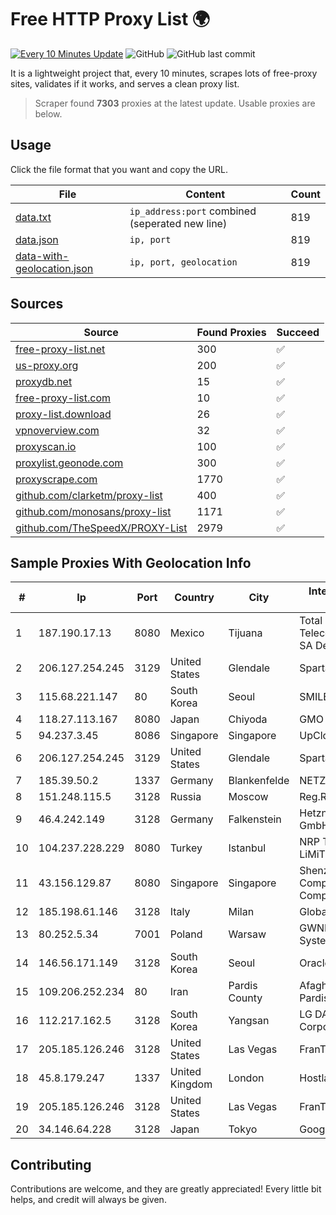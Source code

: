 
# Free HTTP Proxy List 🌍

[![Every 10 Minutes Update](https://github.com/mertguvencli/http-proxy-list/actions/workflows/main.yml/badge.svg?branch=main)](https://github.com/mertguvencli/http-proxy-list/actions/workflows/main.yml)
![GitHub](https://img.shields.io/github/license/mertguvencli/http-proxy-list)
![GitHub last commit](https://img.shields.io/github/last-commit/mertguvencli/http-proxy-list)

It is a lightweight project that, every 10 minutes, scrapes lots of free-proxy sites, validates if it works, and serves a clean proxy list.


> Scraper found **7303** proxies at the latest update. Usable proxies are below.

## Usage

Click the file format that you want and copy the URL.


|File|Content|Count|
|----|-------|-----|
|[data.txt](https://raw.githubusercontent.com/mertguvencli/http-proxy-list/main/proxy-list/data.txt)|`ip_address:port` combined (seperated new line)|819|
|[data.json](https://raw.githubusercontent.com/mertguvencli/http-proxy-list/main/proxy-list/data.json)|`ip, port`|819|
|[data-with-geolocation.json](https://raw.githubusercontent.com/mertguvencli/http-proxy-list/main/proxy-list/data-with-geolocation.json)|`ip, port, geolocation`|819|

## Sources

|Source|Found Proxies|Succeed|
|------|-------------|-------|
|[free-proxy-list.net](https://free-proxy-list.net)|300|✅|
|[us-proxy.org](https://www.us-proxy.org)|200|✅|
|[proxydb.net](http://proxydb.net)|15|✅|
|[free-proxy-list.com](https://free-proxy-list.com/?page=&port=&type%5B%5D=http&type%5B%5D=https&up_time=0&search=Search)|10|✅|
|[proxy-list.download](https://www.proxy-list.download/HTTP)|26|✅|
|[vpnoverview.com](https://vpnoverview.com/privacy/anonymous-browsing/free-proxy-servers)|32|✅|
|[proxyscan.io](https://www.proxyscan.io)|100|✅|
|[proxylist.geonode.com](https://proxylist.geonode.com/api/proxy-list?limit=300&page=1&sort_by=lastChecked&sort_type=desc&protocols=http,https)|300|✅|
|[proxyscrape.com](https://api.proxyscrape.com/v2/?request=displayproxies&protocol=http&timeout=10000&country=all&ssl=all&anonymity=all)|1770|✅|
|[github.com/clarketm/proxy-list](https://raw.githubusercontent.com/clarketm/proxy-list/master/proxy-list-raw.txt)|400|✅|
|[github.com/monosans/proxy-list](https://raw.githubusercontent.com/monosans/proxy-list/main/proxies/http.txt)|1171|✅|
|[github.com/TheSpeedX/PROXY-List](https://raw.githubusercontent.com/TheSpeedX/PROXY-List/master/http.txt)|2979|✅|


## Sample Proxies With Geolocation Info

|#|Ip|Port|Country|City|Internet Service Provider|
|-|--|----|-------|----|-------------------------|
|1|187.190.17.13|8080|Mexico|Tijuana|Total Play Telecomunicaciones SA De CV|
|2|206.127.254.245|3129|United States|Glendale|Spartan Host Ltd|
|3|115.68.221.147|80|South Korea|Seoul|SMILESERV|
|4|118.27.113.167|8080|Japan|Chiyoda|GMO Internet, Inc.|
|5|94.237.3.45|8086|Singapore|Singapore|UpCloud Ltd|
|6|206.127.254.245|3129|United States|Glendale|Spartan Host Ltd|
|7|185.39.50.2|1337|Germany|Blankenfelde|NETZNUTZ|
|8|151.248.115.5|3128|Russia|Moscow|Reg.Ru|
|9|46.4.242.149|3128|Germany|Falkenstein|Hetzner Online GmbH|
|10|104.237.228.229|8080|Turkey|Istanbul|NRP TEKNOLOJi LiMiTED SiRKETi|
|11|43.156.129.87|8080|Singapore|Singapore|Shenzhen Tencent Computer Systems Company Limited|
|12|185.198.61.146|3128|Italy|Milan|Global Router LLC|
|13|80.252.5.34|7001|Poland|Warsaw|GWNET Autonomus System|
|14|146.56.171.149|3128|South Korea|Seoul|Oracle Corporation|
|15|109.206.252.234|80|Iran|Pardis County|Afagh Andish Dadeh Pardis Co. Ltd|
|16|112.217.162.5|3128|South Korea|Yangsan|LG DACOM Corporation|
|17|205.185.126.246|3128|United States|Las Vegas|FranTech Solutions|
|18|45.8.179.247|1337|United Kingdom|London|Hostland LLC|
|19|205.185.126.246|3128|United States|Las Vegas|FranTech Solutions|
|20|34.146.64.228|3128|Japan|Tokyo|Google LLC|



## Contributing

Contributions are welcome, and they are greatly appreciated! Every
little bit helps, and credit will always be given.

